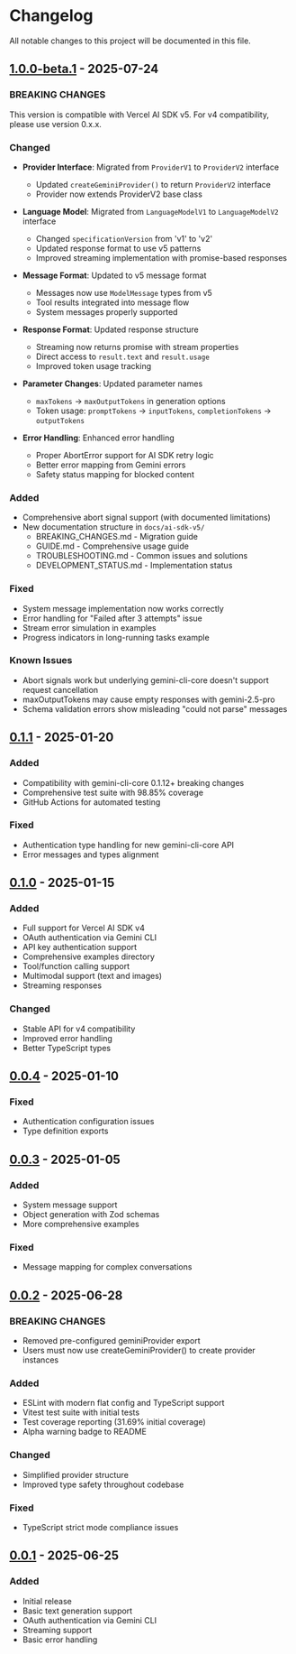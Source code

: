# Changelog

All notable changes to this project will be documented in this file.

## [1.0.0-beta.1] - 2025-07-24

### BREAKING CHANGES

This version is compatible with Vercel AI SDK v5. For v4 compatibility, please use version 0.x.x.

### Changed

- **Provider Interface**: Migrated from `ProviderV1` to `ProviderV2` interface
  - Updated `createGeminiProvider()` to return `ProviderV2` interface
  - Provider now extends ProviderV2 base class

- **Language Model**: Migrated from `LanguageModelV1` to `LanguageModelV2` interface
  - Changed `specificationVersion` from 'v1' to 'v2'
  - Updated response format to use v5 patterns
  - Improved streaming implementation with promise-based responses

- **Message Format**: Updated to v5 message format
  - Messages now use `ModelMessage` types from v5
  - Tool results integrated into message flow
  - System messages properly supported

- **Response Format**: Updated response structure
  - Streaming now returns promise with stream properties
  - Direct access to `result.text` and `result.usage`
  - Improved token usage tracking

- **Parameter Changes**: Updated parameter names
  - `maxTokens` → `maxOutputTokens` in generation options
  - Token usage: `promptTokens` → `inputTokens`, `completionTokens` → `outputTokens`

- **Error Handling**: Enhanced error handling
  - Proper AbortError support for AI SDK retry logic
  - Better error mapping from Gemini errors
  - Safety status mapping for blocked content

### Added

- Comprehensive abort signal support (with documented limitations)
- New documentation structure in `docs/ai-sdk-v5/`
  - BREAKING_CHANGES.md - Migration guide
  - GUIDE.md - Comprehensive usage guide
  - TROUBLESHOOTING.md - Common issues and solutions
  - DEVELOPMENT_STATUS.md - Implementation status

### Fixed

- System message implementation now works correctly
- Error handling for "Failed after 3 attempts" issue
- Stream error simulation in examples
- Progress indicators in long-running tasks example

### Known Issues

- Abort signals work but underlying gemini-cli-core doesn't support request cancellation
- maxOutputTokens may cause empty responses with gemini-2.5-pro
- Schema validation errors show misleading "could not parse" messages

## [0.1.1] - 2025-01-20

### Added

- Compatibility with gemini-cli-core 0.1.12+ breaking changes
- Comprehensive test suite with 98.85% coverage
- GitHub Actions for automated testing

### Fixed

- Authentication type handling for new gemini-cli-core API
- Error messages and types alignment

## [0.1.0] - 2025-01-15

### Added

- Full support for Vercel AI SDK v4
- OAuth authentication via Gemini CLI
- API key authentication support
- Comprehensive examples directory
- Tool/function calling support
- Multimodal support (text and images)
- Streaming responses

### Changed

- Stable API for v4 compatibility
- Improved error handling
- Better TypeScript types

## [0.0.4] - 2025-01-10

### Fixed

- Authentication configuration issues
- Type definition exports

## [0.0.3] - 2025-01-05

### Added

- System message support
- Object generation with Zod schemas
- More comprehensive examples

### Fixed

- Message mapping for complex conversations

## [0.0.2] - 2025-06-28

### BREAKING CHANGES

- Removed pre-configured geminiProvider export
- Users must now use createGeminiProvider() to create provider instances

### Added

- ESLint with modern flat config and TypeScript support
- Vitest test suite with initial tests
- Test coverage reporting (31.69% initial coverage)
- Alpha warning badge to README

### Changed

- Simplified provider structure
- Improved type safety throughout codebase

### Fixed

- TypeScript strict mode compliance issues

## [0.0.1] - 2025-06-25

### Added

- Initial release
- Basic text generation support
- OAuth authentication via Gemini CLI
- Streaming support
- Basic error handling

[1.0.0-beta.1]: https://github.com/ben-vargas/ai-sdk-provider-gemini-cli/compare/v0.1.1...v1.0.0-beta.1
[0.1.1]: https://github.com/ben-vargas/ai-sdk-provider-gemini-cli/compare/v0.1.0...v0.1.1
[0.1.0]: https://github.com/ben-vargas/ai-sdk-provider-gemini-cli/compare/v0.0.4...v0.1.0
[0.0.4]: https://github.com/ben-vargas/ai-sdk-provider-gemini-cli/compare/v0.0.3...v0.0.4
[0.0.3]: https://github.com/ben-vargas/ai-sdk-provider-gemini-cli/compare/v0.0.2...v0.0.3
[0.0.2]: https://github.com/ben-vargas/ai-sdk-provider-gemini-cli/compare/v0.0.1...v0.0.2
[0.0.1]: https://github.com/ben-vargas/ai-sdk-provider-gemini-cli/releases/tag/v0.0.1
